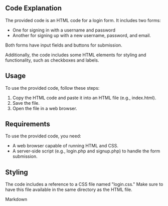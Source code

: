 ## Code Explanation

The provided code is an HTML code for a login form. It includes two forms: 
- One for signing in with a username and password
- Another for signing up with a new username, password, and email.

Both forms have input fields and buttons for submission.

Additionally, the code includes some HTML elements for styling and functionality, such as checkboxes and labels.

## Usage

To use the provided code, follow these steps:
1. Copy the HTML code and paste it into an HTML file (e.g., index.html).
2. Save the file.
3. Open the file in a web browser.

## Requirements

To use the provided code, you need:
- A web browser capable of running HTML and CSS.
- A server-side script (e.g., login.php and signup.php) to handle the form submission.

## Styling

The code includes a reference to a CSS file named "login.css." Make sure to have this file available in the same directory as the HTML file.

Markdown


